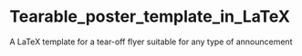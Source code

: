 # Tearable_poster_template_in_LaTeX
A LaTeX template for a tear-off flyer suitable for any type of announcement
